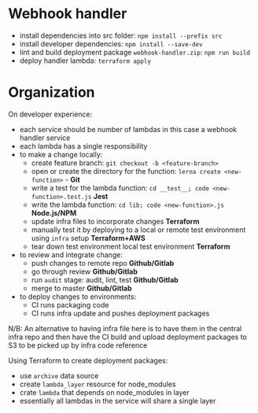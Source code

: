 # Webhook handler
- install dependencies into src folder: `npm install --prefix src`
- install developer dependencies: `npm install --save-dev`
- lint and build deployment package `webhook-handler.zip`: `npm run build`
- deploy handler lambda: `terraform apply`

# Organization
On developer experience:
- each service should be number of lambdas in this case a webhook handler service
- each lambda has a single responsibility
- to make a change locally:
  - create feature branch: `git checkout -b <feature-branch>`
  - open or create the directory for the function: `lerna create <new-function>` - __Git__
  - write a test for the lambda function: `cd __test__; code <new-function>.test.js` __Jest__
  - write the lambda function: `cd lib; code <new-function>.js` __Node.js/NPM__
  - update infra files to incorporate changes __Terraform__
  - manually test it by deploying to a local or remote test environment using `infra` setup __Terraform+AWS__
  - tear down test environment local test environment __Terraform__
- to review and integrate change:
  - push changes to remote repo __Github/Gitlab__
  - go through review __Github/Gitlab__
  - run `audit` stage: audit, lint, test __Github/Gitlab__
  - merge to master __Github/Gitlab__
- to deploy changes to environments:
  - CI runs packaging code
  - CI runs infra update and pushes deployment packages

N/B: An alternative to having infra file here is to have them in the central infra repo and then have the CI build and upload deployment packages to S3 to be picked up by infra code reference

Using Terraform to create deployment packages:
- use `archive` data source
- create `lambda_layer` resource for node_modules
- crate `lambda` that depends on node_modules in layer
- essentially all lambdas in the service will share a single layer